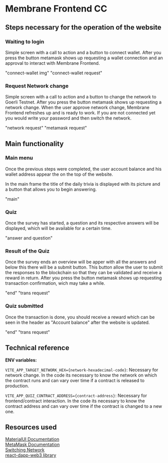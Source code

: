 # Membrane Frontend CC

## Steps necessary for the operation of the website

### Waiting to login

Simple screen with a call to action and a button to connect wallet. After you press the button metamask shows up requesting a wallet connection and an approval to interact with Membrane Frontend.

"connect-wallet img"
"connect-wallet request"

### Request Network change

Simple screen with a call to action and a button to change the network to Goerli Testnet. After you press the button metamask shows up requesting a network change.
When the user approve network change, Membrane Frontend refreshes up and is ready to work.
If you are not connected yet you would write your password and then switch the network.

"network request"
"metamask request"

## Main functionality

### Main menu

Once the previous steps were completed, the user account balance and his wallet address appear the on the top of the website.

In the main frame the title of the daily trivia is displayed with its picture and a button
that allows you to begin answering.

"main"

### Quiz

Once the survey has started, a question and its respective answers will be displayed, which will be available for a certain time.

"answer and question"

### Result of the Quiz

Once the survey ends an overview will be apper with all the answers and below this there will be a submit button.
This button allow the user to submit the responses to the blockchain so that they can be validated and receive a reward in return.
After you press the button metamask shows up requesting transaction confirmation, wich may take a while.

"end"
"trans request"

### Quiz submitted

Once the transaction is done, you should receive a reward which can be seen in the header as "Account balance" after the website is updated.

"end"
"trans request"

## Technical reference
<b>ENV variables:</b>

`VITE_APP_TARGET_NETWORK_HEX={network-hexadecimal-code}`: Necessary for network change.
In the code its necessary to know the network on which the contract runs and can vary over time if a contract is released to production.

`VITE_APP_QUIZ_CONTRACT_ADDRESS={contract-address}`: Necessary for frontend/contract interaction.
In the code its necessary to know the contract address and can vary over time if the contract is changed to a new one.

## Resources used

<a href="https://mui.com/material-ui/getting-started/">MaterialUI Documentation</a></br>
<a href="https://docs.metamask.io/">MetaMask Documentation</a></br>
<a href="https://soliditytips.com/articles/detect-switch-chain-metamask/">Switching Network</a></br>
<a href="https://github.com/R4k4210/react-dapp-web3">react-dapp-web3 library</a></br>
